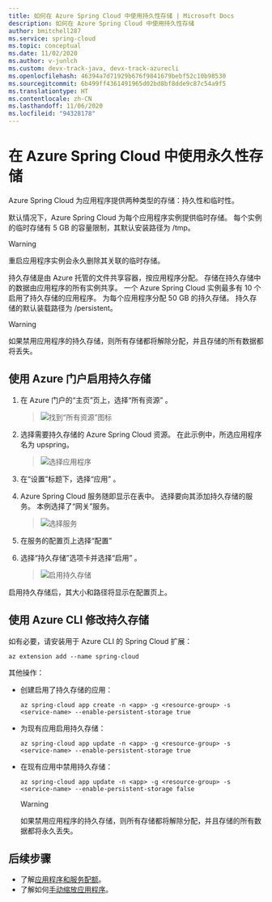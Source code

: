```yaml
---
title: 如何在 Azure Spring Cloud 中使用持久性存储 | Microsoft Docs
description: 如何在 Azure Spring Cloud 中使用持久性存储
author: bmitchell287
ms.service: spring-cloud
ms.topic: conceptual
ms.date: 11/02/2020
ms.author: v-junlch
ms.custom: devx-track-java, devx-track-azurecli
ms.openlocfilehash: 46394a7d71929b676f9841679bebf52c10b98530
ms.sourcegitcommit: 6b499ff4361491965d02bd8bf8dde9c87c54a9f5
ms.translationtype: HT
ms.contentlocale: zh-CN
ms.lasthandoff: 11/06/2020
ms.locfileid: "94328178"
---
```

# <a name="use-persistent-storage-in-azure-spring-cloud"></a>在 Azure Spring Cloud 中使用永久性存储

Azure Spring Cloud 为应用程序提供两种类型的存储：持久性和临时性。

默认情况下，Azure Spring Cloud 为每个应用程序实例提供临时存储。 每个实例的临时存储有 5 GB 的容量限制，其默认安装路径为 /tmp。

> [!WARNING]
> 重启应用程序实例会永久删除其关联的临时存储。

持久存储是由 Azure 托管的文件共享容器，按应用程序分配。 存储在持久存储中的数据由应用程序的所有实例共享。 一个 Azure Spring Cloud 实例最多有 10 个启用了持久存储的应用程序。 为每个应用程序分配 50 GB 的持久存储。 持久存储的默认装载路径为 /persistent。

> [!WARNING]
> 如果禁用应用程序的持久存储，则所有存储都将解除分配，并且存储的所有数据都将丢失。

## <a name="use-the-azure-portal-to-enable-persistent-storage"></a>使用 Azure 门户启用持久存储

1. 在 Azure 门户的“主页”页上，选择“所有资源” 。

    >![找到“所有资源”图标](./media/portal-all-resources.jpg)

1. 选择需要持久存储的 Azure Spring Cloud 资源。 在此示例中，所选应用程序名为 upspring。

    > ![选择应用程序](./media/select-service.jpg)

1. 在“设置”标题下，选择“应用” 。

1. Azure Spring Cloud 服务随即显示在表中。  选择要向其添加持久存储的服务。 本例选择了“网关”服务。

    > ![选择服务](./media/select-gateway.jpg)

1. 在服务的配置页上选择“配置”

1. 选择“持久存储”选项卡并选择“启用” 。

    > ![启用持久存储](./media/enable-persistent-storage.jpg)

启用持久存储后，其大小和路径将显示在配置页上。

## <a name="use-the-azure-cli-to-modify-persistent-storage"></a>使用 Azure CLI 修改持久存储

如有必要，请安装用于 Azure CLI 的 Spring Cloud 扩展：

```azurecli
az extension add --name spring-cloud
```
其他操作：

* 创建启用了持久存储的应用：

    ```azurecli
    az spring-cloud app create -n <app> -g <resource-group> -s <service-name> --enable-persistent-storage true
    ```

* 为现有应用启用持久存储：

    ```azurecli
    az spring-cloud app update -n <app> -g <resource-group> -s <service-name> --enable-persistent-storage true
    ```

* 在现有应用中禁用持久存储：

    ```azurecli
    az spring-cloud app update -n <app> -g <resource-group> -s <service-name> --enable-persistent-storage false
    ```

    > [!WARNING]
    > 如果禁用应用程序的持久存储，则所有存储都将解除分配，并且存储的所有数据都将永久丢失。

## <a name="next-steps"></a>后续步骤

* 了解[应用程序和服务配额](spring-cloud-quotas.md)。
* 了解如何[手动缩放应用程序](spring-cloud-tutorial-scale-manual.md)。

